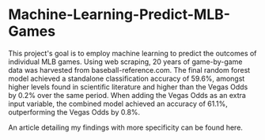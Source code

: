 # Machine-Learning-Predict-MLB-Games

This project's goal is to employ machine learning to predict the outcomes of individual MLB games. Using web scraping, 20 years of game-by-game data was harvested from baseball-reference.com. The final random forest model achieved a standalone classification accuracy of 59.6%, amongst higher levels found in scientific literature and higher than the Vegas Odds by 0.2% over the same period. When adding the Vegas Odds as an extra input variable, the combined model achieved an accuracy of 61.1%, outperforming the Vegas Odds by 0.8%.

An article detailing my findings with more specificity can be found here.
